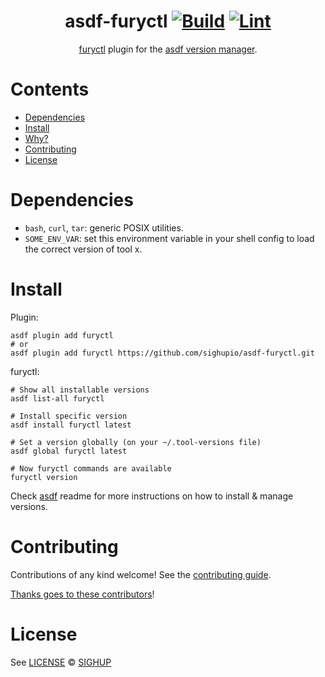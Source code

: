 <div align="center">

# asdf-furyctl [![Build](https://github.com/sighupio/asdf-furyctl/actions/workflows/build.yml/badge.svg)](https://github.com/sighupio/asdf-furyctl/actions/workflows/build.yml) [![Lint](https://github.com/sighupio/asdf-furyctl/actions/workflows/lint.yml/badge.svg)](https://github.com/sighupio/asdf-furyctl/actions/workflows/lint.yml)


[furyctl](https://github.com/sighupio/furyctl/blob/master/README.md) plugin for the [asdf version manager](https://asdf-vm.com).

</div>

# Contents

- [Dependencies](#dependencies)
- [Install](#install)
- [Why?](#why)
- [Contributing](#contributing)
- [License](#license)

# Dependencies

- `bash`, `curl`, `tar`: generic POSIX utilities.
- `SOME_ENV_VAR`: set this environment variable in your shell config to load the correct version of tool x.

# Install

Plugin:

```shell
asdf plugin add furyctl
# or
asdf plugin add furyctl https://github.com/sighupio/asdf-furyctl.git
```

furyctl:

```shell
# Show all installable versions
asdf list-all furyctl

# Install specific version
asdf install furyctl latest

# Set a version globally (on your ~/.tool-versions file)
asdf global furyctl latest

# Now furyctl commands are available
furyctl version
```

Check [asdf](https://github.com/asdf-vm/asdf) readme for more instructions on how to
install & manage versions.

# Contributing

Contributions of any kind welcome! See the [contributing guide](contributing.md).

[Thanks goes to these contributors](https://github.com/sighupio/asdf-furyctl/graphs/contributors)!

# License

See [LICENSE](LICENSE) © [SIGHUP](https://github.com/sighupio/)
